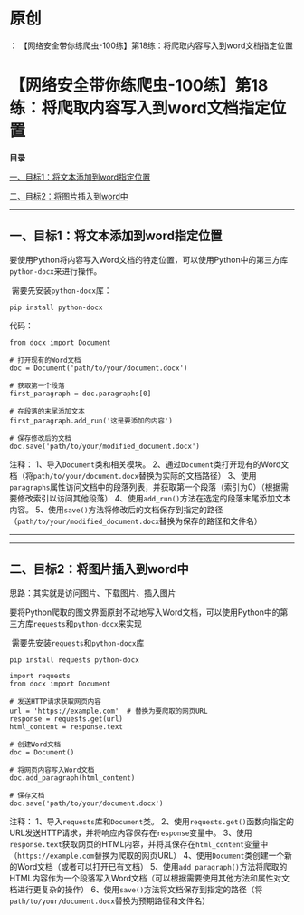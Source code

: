 # 原创
：  【网络安全带你练爬虫-100练】第18练：将爬取内容写入到word文档指定位置

# 【网络安全带你练爬虫-100练】第18练：将爬取内容写入到word文档指定位置

**目录**

[一、目标1：将文本添加到word指定位置](#%E4%B8%80%E3%80%81%E7%9B%AE%E6%A0%871%EF%BC%9A%E5%B0%86%E6%96%87%E6%9C%AC%E6%B7%BB%E5%8A%A0%E5%88%B0word%E6%8C%87%E5%AE%9A%E4%BD%8D%E7%BD%AE)

[二、目标2：将图片插入到word中](#%E4%BA%8C%E3%80%81%E7%9B%AE%E6%A0%872%EF%BC%9A%E5%B0%86%E5%9B%BE%E7%89%87%E6%8F%92%E5%85%A5%E5%88%B0word%E4%B8%AD)

---


## 一、目标1：将文本添加到word指定位置

> 
要使用Python将内容写入Word文档的特定位置，可以使用Python中的第三方库`python-docx`来进行操作。


> 
 需要先安装`python-docx`库：


```
pip install python-docx
```

> 
代码：


```
from docx import Document

# 打开现有的Word文档
doc = Document('path/to/your/document.docx')

# 获取第一个段落
first_paragraph = doc.paragraphs[0]

# 在段落的末尾添加文本
first_paragraph.add_run('这是要添加的内容')

# 保存修改后的文档
doc.save('path/to/your/modified_document.docx')
```

> 
注释：
1、导入`Document`类和相关模块。
2、通过`Document`类打开现有的Word文档（将`path/to/your/document.docx`替换为实际的文档路径）
3、使用`paragraphs`属性访问文档中的段落列表，并获取第一个段落（索引为0）（根据需要修改索引以访问其他段落）
4、使用`add_run()`方法在选定的段落末尾添加文本内容。
5、使用`save()`方法将修改后的文档保存到指定的路径（`path/to/your/modified_document.docx`替换为保存的路径和文件名）


---


---


## 二、目标2：将图片插入到word中

思路：其实就是访问图片、下载图片、插入图片

> 
要将Python爬取的图文界面原封不动地写入Word文档，可以使用Python中的第三方库`requests`和`python-docx`来实现


> 
 需要先安装`requests`和`python-docx`库


```
pip install requests python-docx
```

```
import requests
from docx import Document

# 发送HTTP请求获取网页内容
url = 'https://example.com'  # 替换为要爬取的网页URL
response = requests.get(url)
html_content = response.text

# 创建Word文档
doc = Document()

# 将网页内容写入Word文档
doc.add_paragraph(html_content)

# 保存文档
doc.save('path/to/your/document.docx')
```

> 
注释：
1、导入`requests`库和`Document`类。
2、使用`requests.get()`函数向指定的URL发送HTTP请求，并将响应内容保存在`response`变量中。
3、使用`response.text`获取网页的HTML内容，并将其保存在`html_content`变量中（`https://example.com`替换为爬取的网页URL）
4、使用`Document`类创建一个新的Word文档（或者可以打开已有文档）
5、使用`add_paragraph()`方法将爬取的HTML内容作为一个段落写入Word文档（可以根据需要使用其他方法和属性对文档进行更复杂的操作）
6、使用`save()`方法将文档保存到指定的路径（将`path/to/your/document.docx`替换为预期路径和文件名）


<br/>  
